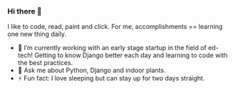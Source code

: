 ### Hi there 👋
I like to code, read, paint and click. For me, accomplishments == learning one new thing daily. 

- 🔭 I’m currently working with an early stage startup in the field of ed-tech! Getting to know Django better each day and learning to code with the best practices. 
- 💬 Ask me about Python, Django and indoor plants. 
- ⚡ Fun fact: I love sleeping but can stay up for two days straight. 

